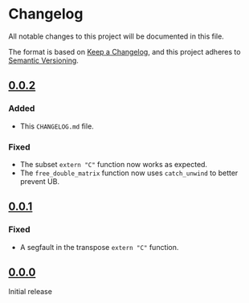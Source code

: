# Changelog

All notable changes to this project will be documented in this file.

The format is based on [Keep a Changelog](https://keepachangelog.com/en/1.0.0/),
and this project adheres to [Semantic Versioning](https://semver.org/spec/v2.0.0.html).

## [0.0.2]
### Added 
- This `CHANGELOG.md` file.

### Fixed 
- The subset `extern "C"` function now works as expected.
- The `free_double_matrix` function now uses `catch_unwind` to better prevent UB.

## [0.0.1]
### Fixed
- A segfault in the transpose `extern "C"` function.

## [0.0.0]
Initial release

[0.0.2]: https://github.com/ForceOverArea/gmatlib/compare/v0.0.1...v0.0.2
[0.0.1]: https://github.com/ForceOverArea/gmatlib/compare/v0.0.0...v0.0.1
[0.0.0]: https://github.com/ForceOverArea/gmatlib/releases/tag/v0.0.0